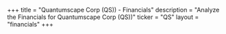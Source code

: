 +++
title = "Quantumscape Corp (QS)) - Financials"
description = "Analyze the Financials for Quantumscape Corp (QS))"
ticker = "QS"
layout = "financials"
+++

